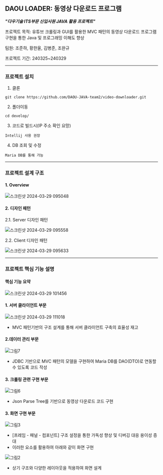 ## DAOU LOADER: 동영상 다운로드 프로그램
***"다우기술 ITS부문 신입사원 JAVA 활용 프로젝트"***

프로젝트 목적: 유튜브 크롤링과 GUI를 활용한 MVC 패턴의 동영상 다운로드 프로그램 구현을 통한 Java 및 프로그래밍 이해도 향상

팀원: 조준하, 황한울, 김병준, 조완규

프로젝트 기간: 240325~240329
* * *

### 프로젝트 설치


1. 클론
```
git clone https://github.com/DAOU-JAVA-team2/video-downloader.git
```
2. 폴더이동
```
cd develop/
```
3. 코드로 빌드시(IP 주소 확인 요망)
```
Intellij 사용 권장
```
4. DB 조회 및 수정
```
Maria DB를 통해 가능
```
* * *
### 프로젝트 설계 구조
#### 1. Overview
![스크린샷 2024-03-29 095048](https://github.com/DAOU-JAVA-team2/video-downloader/assets/164966737/5750e807-cdac-4149-a99c-4a6354c6d437)

#### 2. 디자인 패턴

2.1. Server 디자인 패턴
	
![스크린샷 2024-03-29 095558](https://github.com/DAOU-JAVA-team2/video-downloader/assets/164966737/311502f1-0dd1-45e7-8f63-e40ca17e7263)

2.2. Client 디자인 패턴

![스크린샷 2024-03-29 095633](https://github.com/DAOU-JAVA-team2/video-downloader/assets/164966737/0e8b074a-b264-4592-b07a-b1528f4b027c)
******
### 프로젝트 핵심 기능 설명

####  핵심 기능 요약
![스크린샷 2024-03-29 101456](https://github.com/DAOU-JAVA-team2/video-downloader/assets/164966737/9c37b77b-44f0-4c19-9a33-ab19f5404d54)


#### 1. 서버 클라이언트 부문

![스크린샷 2024-03-29 111018](https://github.com/DAOU-JAVA-team2/video-downloader/assets/164966737/7a376930-2a28-4387-9468-21338b239130)
- MVC 패턴기반의 구조 설계를 통해 서버 클라이언트 구축의 효율성 재고



#### 2.데이터 관리 부문
![그림7](https://github.com/DAOU-JAVA-team2/video-downloader/assets/164966737/d9ff8fe6-41d1-4e3a-908e-9524476f211a)

- JDBC 기반으로 MVC 패턴의 모델을 구현하여 Maria DB를 DAO(DTO)로 연동할 수 있도록 코드 작성

#### 3. 크롤링 관련 구현 부문
![그림6](https://github.com/DAOU-JAVA-team2/video-downloader/assets/164966737/41fca1bb-dcec-40de-b68d-1c785550a445)   

- Json Parse Tree를 기반으로 동영상 다운로드 코드 구현

#### 3. 화면 구현 부문


![그림3](https://github.com/DAOU-JAVA-team2/video-downloader/assets/164966737/aa0e2477-da6f-4144-9931-7febfda8625d)
- [프레임 - 패널 - 컴포넌트] 구조 설정을 통한 가독성 향상 및 디버깅 대응 용이성 증대
- 이러한 요소를 활용하여 아래와 같이 화면 구현

![그림2](https://github.com/DAOU-JAVA-team2/video-downloader/assets/164966737/256fdb88-64bb-4d98-a265-ea00d5ac098c)
- 상기 구조와 다양한 레이아웃을 적용하여 화면 설계

